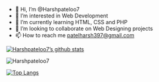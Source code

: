 - 👋 Hi, I’m @Harshpateloo7
- 👀 I’m interested in Web Development
- 🌱 I’m currently learning HTML, CSS and PHP
- 💞️ I’m looking to collaborate on Web Designing projects
- 📫 How to reach me patelharsh397@gmail.com

[![Harshpateloo7’s github stats](https://github-readme-stats.vercel.app/api?username=Harshpateloo7&show_icons=true&line_height=21&show_icons=true&theme=vue&count_private=true)](https://github.com/anuraghazra/github-readme-stats)

<img align="center" src="https://github-readme-streak-stats.herokuapp.com/?user=Harshpateloo7&" alt="Harshpateloo7" />

[![Top Langs](https://github-readme-stats.vercel.app/api/top-langs/?username=Harshpateloo7&show_icons=true&layout=compact&theme=vue&langs_count=15)](https://github.com/anuraghazra/github-readme-stats)

<!---
Harshpateloo7/Harshpateloo7 is a ✨ special ✨ repository because its `README.md` (this file) appears on your GitHub profile.
You can click the Preview link to take a look at your changes.
--->
